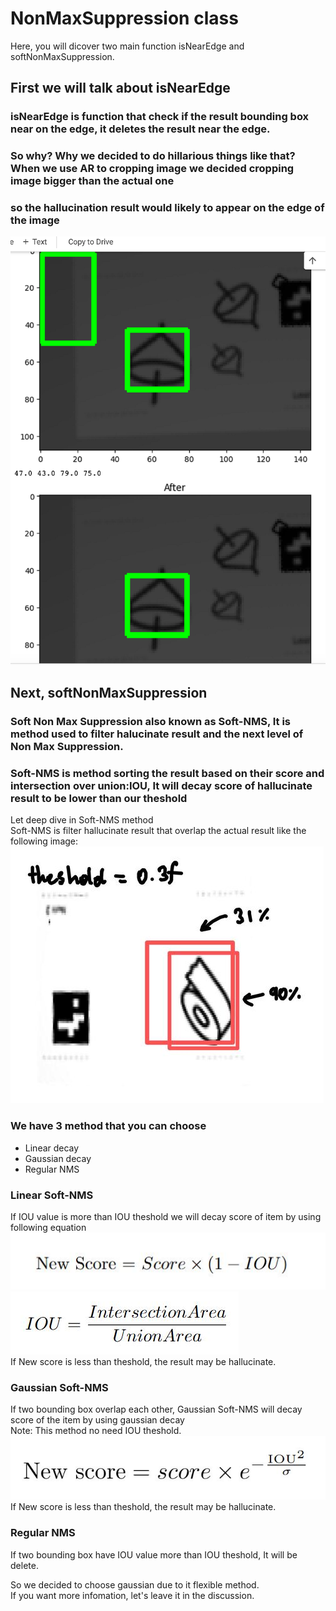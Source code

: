 # NonMaxSuppression class 
Here, you will dicover two main function isNearEdge and softNonMaxSuppression.
## First we will talk about isNearEdge
### isNearEdge is function that check if the result bounding box near on the edge, it deletes the result near the edge.
### So why? Why we decided to do hillarious things like that? When we use AR to cropping image we decided cropping image bigger than the actual one <br />
### so the hallucination result would likely to appear on the edge of the image
<img src="/explain_class/Readme_Assets/testing1.jpg">

## Next, softNonMaxSuppression
### Soft Non Max Suppression also known as Soft-NMS, It is method used to filter halucinate result and the next level of Non Max Suppression.
### Soft-NMS is method sorting the result based on their score and intersection over union:IOU, It will decay score of hallucinate result to be lower than our theshold

Let deep dive in Soft-NMS method <br />
Soft-NMS is filter hallucinate result that overlap the actual result like the following image:
<img src="/explain_class/Readme_Assets/demos_image_resize.jpg">

### We have 3 method that you can choose 
- Linear decay
- Gaussian decay
- Regular NMS

### Linear Soft-NMS
If IOU value is more than IOU theshold we will decay score of item by using following equation
<img src="/explain_class/Readme_Assets/equ1.JPG">
<img src="/explain_class/Readme_Assets/equ2.JPG"> <br />
If New score is less than theshold, the result may be hallucinate.

### Gaussian Soft-NMS
If two bounding box overlap each other, Gaussian Soft-NMS will decay score of the item by using gaussian decay <br />
Note: This method no need IOU theshold. <br />
<img src="/explain_class/Readme_Assets/equ3.JPG"> <br />
If New score is less than theshold, the result may be hallucinate.


### Regular NMS
If two bounding box have IOU value more than IOU theshold, It will be delete. <br />

So we decided to choose gaussian due to it flexible method. <br />
If you want more infomation, let's leave it in the discussion.


